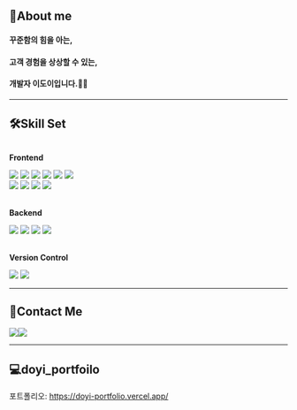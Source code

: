 <div>
  

  
## 🧐About me
#### 꾸준함의 힘을 아는,
#### 고객 경험을 상상할 수 있는,
#### 개발자 이도이입니다.🏃‍♀️

*****  
</div>

## 🛠️Skill Set
<div style="display:flex; flex-direction:column; align-items:flex-start;">
    <!-- Frontend -->
    <p ><strong>Frontend</strong></p>
    <div>
        <img src="https://img.shields.io/badge/HTML5-E34F26?style=for-the-badge&logo=html5&logoColor=white"> 
        <img src="https://img.shields.io/badge/CSS3-1572B6?style=for-the-badge&logo=css3&logoColor=white"> 
       <img src="https://img.shields.io/badge/Sass-CC6699?style=for-the-badge&logo=sass&logoColor=white"> 
       <img src="	https://img.shields.io/badge/Tailwind_CSS-38B2AC?style=for-the-badge&logo=tailwind-css&logoColor=white"> 
        <img src="https://img.shields.io/badge/JavaScript-F7DF1E?style=for-the-badge&logo=JavaScript&logoColor=white"> 
        <img src="https://img.shields.io/badge/jQuery-0769AD?style=for-the-badge&logo=jquery&logoColor=white"> 
    </div>
<div>
        <img src="https://img.shields.io/badge/React-20232A?style=for-the-badge&logo=react&logoColor=61DAFB">
        <img src="https://img.shields.io/badge/React_Router-CA4245?style=for-the-badge&logo=react-router&logoColor=white">
        <img src="https://img.shields.io/badge/TypeScript-007ACC?style=for-the-badge&logo=typescript&logoColor=white">
        <img src="https://img.shields.io/badge/Next.js-000?logo=nextdotjs&logoColor=fff&style=for-the-badge">
    </div><br/>
     <p ><strong>Backend</strong></p>
    <div>
       <img src="https://img.shields.io/badge/Node.js-43853D?style=for-the-badge&logo=node.js&logoColor=white">       	
        <img src="https://img.shields.io/badge/Java-ED8B00?style=for-the-badge&logo=openjdk&logoColor=white"> 
        <img src="https://img.shields.io/badge/Spring-6DB33F?style=for-the-badge&logo=spring&logoColor=white">
        <img src="https://img.shields.io/badge/PHP-777BB4?style=for-the-badge&logo=php&logoColor=white"> 
    </div><br/>
   <p><strong>Version Control</strong></p>
    <div>
        <img src="https://img.shields.io/badge/GIT-E44C30?style=for-the-badge&logo=git&logoColor=white"> 
        <img src="https://img.shields.io/badge/GitHub-100000?style=for-the-badge&logo=github&logoColor=white"> 
    </div>
</div>

*****  

##  📩Contact Me
<div style="display:flex; flex-direction:row;">
    <a href="https://instagram.com/2_doooo_2?igshid=MzMyNGUyNmU2YQ%3D%3D&utm_source=qr">
          <img src="https://img.shields.io/badge/Instagram-E4405F?style=for-the-badge&logo=instagram&logoColor=white"> 
    </a>
    <a href="https://2-doooo-2.tistory.com/">
          <img src="https://img.shields.io/badge/Blogger-FF5722?style=for-the-badge&logo=blogger&logoColor=white"> 
    </a>
</div>

*****  

 ##  💻doyi_portfoilo
 
 포트폴리오: <https://doyi-portfolio.vercel.app/>


